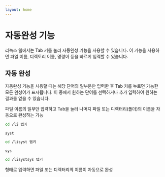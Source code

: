 ```yaml
---
layout: home
---
```


# 자동완성 기능
리눅스 쉘에서는 Tab 키를 눌러 자동완성 기능을 사용할 수 있습니다. 이 기능을 사용하면 파일 이름, 디렉토리 이름, 명령어 등을 빠르게 입력할 수 있습니다. 

## 자동 완성
자동완성 기능을 사용할 때는 해당 단어의 일부분만 입력한 후 Tab 키를 누르면 가능한 모든 완성어가 표시됩니다. 이 중에서 원하는 단어를 선택하거나 추가 입력하여 원하는 결과를 얻을 수 있습니다.  

파일 이름의 일부만 입력하고 Tab을 눌러 나머지 파일 또는 디렉터리(폴더)의 이름을 자동으로 완성하는 기능

```bash
cd /li 텝키
```

`syst`

```bash
cd /lisyst 텝키
```

`sys`

```bash
cd /lisystsys 텝키
```


형태로 입력하면 파일 또는 디렉터리의 이름이 자동으로 완성

